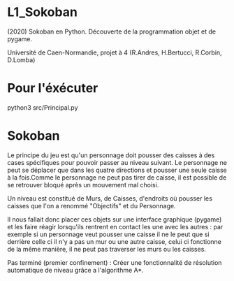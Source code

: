 # L1_Sokoban
(2020) Sokoban en Python. Découverte de la programmation objet et de pygame.

Université de Caen-Normandie, projet à 4 (R.Andres, H.Bertucci, R.Corbin, D.Lomba)

# Pour l'éxécuter
python3 src/Principal.py

# Sokoban

Le principe du jeu est qu'un personnage doit pousser des caisses à des
cases spécifiques pour pouvoir passer au niveau suivant. Le personnage ne
peut se déplacer que dans les quatre directions et pousser une seule caisse à
la fois.Comme le personnage ne peut pas tirer de caisse, il est possible de se
retrouver bloqué après un mouvement mal choisi.

Un niveau est constitué de Murs, de Caisses, d'endroits où pousser les
caisses que l'on a renommé "Objectifs" et du Personnage.

Il nous fallait donc placer ces objets sur une interface graphique (pygame)
et les faire réagir lorsqu'ils rentrent en contact les une avec les autres : par
exemple si un personnage veut pousser une caisse il ne le peut que si derrière
celle ci il n'y a pas un mur ou une autre caisse, celui ci fonctionne de la même
manière, il ne peut pas traverser les murs ou les caisses.

Pas terminé (premier confinement) : Créer une fonctionnalité de résolution automatique de
niveau grâce a l'algorithme A*.
